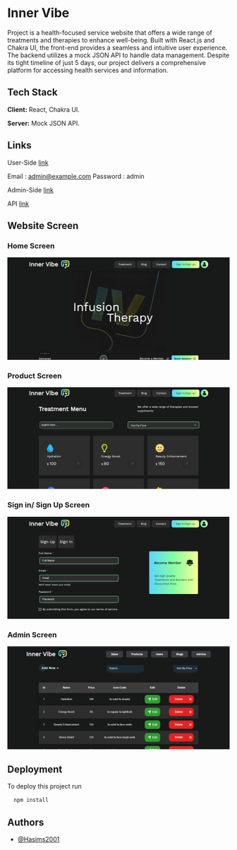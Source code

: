 

# Inner Vibe

Project is a health-focused service website that offers a wide range of treatments and therapies to enhance well-being. Built with React.js and Chakra UI, the front-end provides a seamless and intuitive user experience. The backend utilizes a mock JSON API to handle data management. Despite its tight timeline of just 5 days, our project delivers a comprehensive platform for accessing health services and information.

## Tech Stack

**Client:** React, Chakra UI.

**Server:** Mock JSON API.

## Links

User-Side [link]("https://innervibe.vercel.app/")

Email : admin@example.com
Password : admin

Admin-Side [link]("https://innervibe.vercel.app/Admin")

API [link]("https://inner-vibe.onrender.com/")

## Website Screen

### Home Screen

![Home](/src/img/homescreen.png)

### Product Screen

![Product](/src/img/productscreen.png)

### Sign in/ Sign Up Screen

![Sign in/ Sign Up](/src/img/signinscreen.png)

### Admin Screen

![Admin](/src/img/adminscreen.png)

## Deployment

To deploy this project run

```bash
  npm install
```

## Authors

- [@Hasims2001](https://github.com/Hasims2001)
